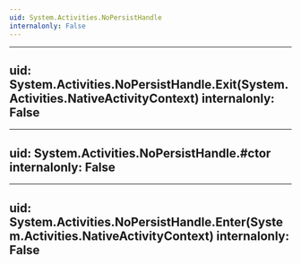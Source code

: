 ```yaml
---
uid: System.Activities.NoPersistHandle
internalonly: False
---
```


---
uid: System.Activities.NoPersistHandle.Exit(System.Activities.NativeActivityContext)
internalonly: False
---

---
uid: System.Activities.NoPersistHandle.#ctor
internalonly: False
---

---
uid: System.Activities.NoPersistHandle.Enter(System.Activities.NativeActivityContext)
internalonly: False
---
